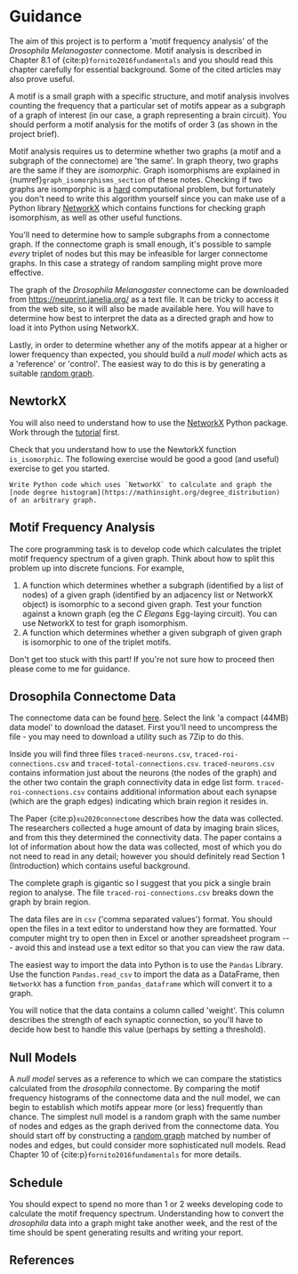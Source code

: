 # Guidance

The aim of this project is to perform a 'motif frequency analysis' of the *Drosophila Melanogaster* connectome. Motif analysis is described in Chapter 8.1 of {cite:p}`fornito2016fundamentals` and you should read this chapter carefully for essential background. Some of the cited articles may also prove useful. 

A motif is a small graph with a specific structure, and motif analysis involves counting the frequency that a particular set of motifs appear as a subgraph of a graph of interest (in our case, a graph representing a brain circuit). You should perform a motif analysis for the motifs of order 3 (as shown in the project brief).

Motif analysis requires us to determine whether two graphs (a motif and a subgraph of the connectome) are 'the same'. In graph theory, two graphs are the same if they are *isomorphic*. Graph isomorphisms are explained in {numref}`graph_isomorphisms_section` of these notes. Checking if two graphs are isomporphic is a [hard](https://en.wikipedia.org/wiki/Graph_isomorphism_problem) computational problem, but fortunately you don't need to write this algorithm yourself since you can make use of a Python library [NetworkX](https://networkx.org/) which contains functions for checking graph isomorphism, as well as other useful functions.

You'll need to determine how to sample subgraphs from a connectome graph. If the connectome graph is small enough, it's possible to sample *every* triplet of nodes but this may be infeasible for larger connectome graphs. In this case a strategy of random sampling might prove more effective.

The graph of the *Drosophila Melanogaster* connectome can be downloaded from https://neuprint.janelia.org/ as a text file. It can be tricky to access it from the web site, so it will also be made available here. You will have to determine how best to interpret the data as a directed graph and how to load it into Python using NetworkX.

Lastly, in order to determine whether any of the motifs appear at a higher or lower frequency than expected, you should build a *null model* which acts as a 'reference' or 'control'. The easiest way to do this is by generating a suitable [random graph](https://en.wikipedia.org/wiki/Random_graph).

## NewtorkX

You will also need to understand how to use the [NetworkX](https://networkx.org/) Python package. Work through the [tutorial](https://networkx.org/documentation/stable/tutorial.html) first.

Check that you understand how to use the NewtorkX function `is_isomorphic`. The following exercise would be good a good (and useful) exercise to get you started.

```{exercise}
Write Python code which uses `NetworkX` to calculate and graph the [node degree histogram](https://mathinsight.org/degree_distribution) of an arbitrary graph.
```

## Motif Frequency Analysis

The core programming task is to develop code which calculates the triplet motif frequency spectrum of a given graph. Think about how to split this problem up into discrete funcions. For example,
1. A function which determines whether a subgraph (identified by a list of nodes) of a given graph (identified by an adjacency list or NetworkX object) is isomorphic to a second given graph. Test your function against a known graph (eg the *C Elegans* Egg-laying circuit). You can use NetworkX to test for graph isomorphism.
2. A function which determines whether a given subgraph of given graph is isomorphic to one of the triplet motifs.

Don't get too stuck with this part! If you're not sure how to proceed then please come to me for guidance.

## Drosophila Connectome Data

The connectome data can be found [here](https://dvid.io/blog/release-v1.2/#downloads). Select the link 'a compact (44MB) data model' to download the dataset. First you'll need to uncompress the file - you may need to download a utility such as 7Zip to do this.

Inside you will find three files `traced-neurons.csv`, `traced-roi-connections.csv` and `traced-total-connections.csv`. `traced-neurons.csv` contains information just about the neurons (the nodes of the graph) and the other two contain the graph connectivity data in edge list form. `traced-roi-connections.csv` contains additional information about each synapse (which are the graph edges) indicating which brain region it resides in.

The Paper {cite:p}`xu2020connectome` describes how the data was collected. The researchers collected a huge amount of data by imaging brain slices, and from this they determined the connectivity data. The paper contains a lot of information about how the data was collected, most of which you do not need to read in any detail; however you should definitely read Section 1 (Introduction) which contains useful background.

The complete graph is gigantic so I suggest that you pick a single brain region to analyse. The file `traced-roi-connections.csv` breaks down the graph by brain region.

The data files are in `csv` ('comma separated values') format. You should open the files in a text editor to understand how they are formatted. Your computer might try to open then in Excel or another spreadsheet program --- avoid this and instead use a text editor so that you can view the raw data.

The easiest way to import the data into Python is to use the `Pandas` Library. Use the function `Pandas.read_csv` to import the data as a DataFrame, then `NetworkX` has a function `from_pandas_dataframe` which will convert it to a graph.

You will notice that the data contains a column called 'weight'. This column describes the strength of each synaptic connection, so you'll have to decide how best to handle this value (perhaps by setting a threshold).

## Null Models

A *null model* serves as a reference to which we can compare the statistics calculated from the *drosophila* connectome. By comparing the motif frequency histograms of the connectome data and the null model, we can begin to establish which motifs appear more (or less) frequently than chance. The simplest null model is a random graph with the same number of nodes and edges as the graph derived from the connectome data. You should start off by constructing a [random graph](https://en.wikipedia.org/wiki/Erd%C5%91s%E2%80%93R%C3%A9nyi_model) matched by number of nodes and edges, but could consider more sophisticated null models. Read Chapter 10 of {cite:p}`fornito2016fundamentals` for more details.

## Schedule

You should expect to spend no more than 1 or 2 weeks developing code to calculate the motif frequency spectrum. Understanding how to convert the *drosophila* data into a graph might take another week, and the rest of the time should be spent generating results and writing your report.

## References

```{bibliography}
```
